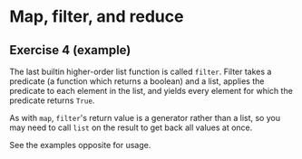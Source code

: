 # Map, filter, and reduce

## Exercise 4 (example)

The last builtin higher-order list function is called `filter`. Filter takes a predicate (a function which
returns a boolean) and a list, applies the predicate to each element in the list, and yields every element for which the
predicate returns `True`.

As with `map`, `filter`'s return value is a generator rather than a list, so you may need to call `list` on the result
to get back all values at once.

See the examples opposite for usage.
